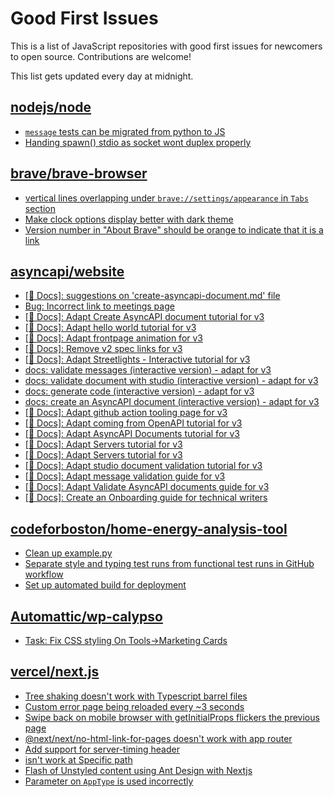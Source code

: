 # Good First Issues

This is a list of JavaScript repositories with good first issues for newcomers to open source. Contributions are welcome!

This list gets updated every day at midnight.

## [nodejs/node](https://github.com/nodejs/node)

- [`message` tests can be migrated from python to JS](https://github.com/nodejs/node/issues/47707)
- [Handing spawn() stdio as socket wont duplex properly](https://github.com/nodejs/node/issues/15714)

## [brave/brave-browser](https://github.com/brave/brave-browser)

- [vertical lines overlapping under `brave://settings/appearance` in `Tabs` section](https://github.com/brave/brave-browser/issues/30100)
- [Make clock options display better with dark theme](https://github.com/brave/brave-browser/issues/12061)
- [Version number in "About Brave" should be orange to indicate that it is a link](https://github.com/brave/brave-browser/issues/26040)

## [asyncapi/website](https://github.com/asyncapi/website)

- [[📑 Docs]: suggestions on 'create-asyncapi-document.md' file](https://github.com/asyncapi/website/issues/1945)
- [Bug: Incorrect link to meetings page](https://github.com/asyncapi/website/issues/1947)
- [[📑 Docs]: Adapt Create AsyncAPI document tutorial for v3](https://github.com/asyncapi/website/issues/1861)
- [[📑 Docs]: Adapt hello world tutorial for v3](https://github.com/asyncapi/website/issues/1857)
- [[📑 Docs]: Adapt frontpage animation for v3](https://github.com/asyncapi/website/issues/1853)
- [[📑 Docs]: Remove v2 spec links for v3](https://github.com/asyncapi/website/issues/1855)
- [[📑 Docs]: Adapt Streetlights - Interactive tutorial for v3](https://github.com/asyncapi/website/issues/1863)
- [docs: validate messages (interactive version) - adapt for v3](https://github.com/asyncapi/website/issues/1872)
- [docs: validate document with studio (interactive version) - adapt for v3](https://github.com/asyncapi/website/issues/1871)
- [docs: generate code (interactive version) - adapt for v3](https://github.com/asyncapi/website/issues/1870)
- [docs: create an AsyncAPI document (interactive version) - adapt for v3 ](https://github.com/asyncapi/website/issues/1869)
- [[📑 Docs]: Adapt github action tooling page for v3](https://github.com/asyncapi/website/issues/1854)
- [[📑 Docs]: Adapt coming from OpenAPI tutorial for v3](https://github.com/asyncapi/website/issues/1856)
- [[📑 Docs]: Adapt AsyncAPI Documents tutorial for v3](https://github.com/asyncapi/website/issues/1858)
- [[📑 Docs]: Adapt Servers tutorial for v3](https://github.com/asyncapi/website/issues/1859)
- [[📑 Docs]: Adapt Servers tutorial for v3](https://github.com/asyncapi/website/issues/1860)
- [[📑 Docs]: Adapt studio document validation tutorial for v3](https://github.com/asyncapi/website/issues/1862)
- [[📑 Docs]: Adapt message validation guide for v3](https://github.com/asyncapi/website/issues/1865)
- [[📑 Docs]: Adapt Validate AsyncAPI documents guide for v3](https://github.com/asyncapi/website/issues/1864)
- [[📑 Docs]: Create an Onboarding guide for technical writers](https://github.com/asyncapi/website/issues/1712)

## [codeforboston/home-energy-analysis-tool](https://github.com/codeforboston/home-energy-analysis-tool)

- [Clean up example.py](https://github.com/codeforboston/home-energy-analysis-tool/issues/35)
- [Separate style and typing test runs from functional test runs in GitHub workflow](https://github.com/codeforboston/home-energy-analysis-tool/issues/31)
- [Set up automated build for deployment](https://github.com/codeforboston/home-energy-analysis-tool/issues/32)

## [Automattic/wp-calypso](https://github.com/Automattic/wp-calypso)

- [Task: Fix CSS styling On Tools->Marketing Cards](https://github.com/Automattic/wp-calypso/issues/68761)

## [vercel/next.js](https://github.com/vercel/next.js)

- [Tree shaking doesn't work with Typescript barrel files](https://github.com/vercel/next.js/issues/12557)
- [Custom error page being reloaded every ~3 seconds](https://github.com/vercel/next.js/issues/10024)
- [Swipe back on mobile browser with getInitialProps flickers the previous page](https://github.com/vercel/next.js/issues/10465)
- [@next/next/no-html-link-for-pages doesn't work with app router](https://github.com/vercel/next.js/issues/51742)
- [Add support for server-timing header](https://github.com/vercel/next.js/issues/12382)
- [isn't work at Specific path ](https://github.com/vercel/next.js/issues/36259)
- [Flash of Unstyled content using Ant Design with Nextjs](https://github.com/vercel/next.js/issues/48483)
- [Parameter on `AppType` is used incorrectly](https://github.com/vercel/next.js/issues/42846)

